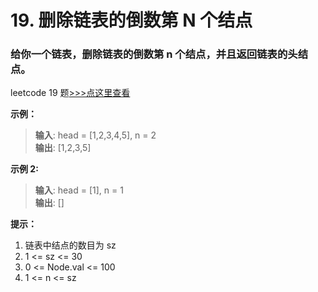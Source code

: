 # 19. 删除链表的倒数第 N 个结点

### 给你一个链表，删除链表的倒数第 n 个结点，并且返回链表的头结点。

leetcode 19 题[>>>点这里查看](https://leetcode.cn/problems/remove-nth-node-from-end-of-list/)

**示例：**

> **输入**: head = [1,2,3,4,5], n = 2  
> **输出**: [1,2,3,5]

**示例 2:**

> **输入**: head = [1], n = 1  
> **输出**: []

**提示：**

1. 链表中结点的数目为 sz
2. 1 <= sz <= 30
3. 0 <= Node.val <= 100
4. 1 <= n <= sz
